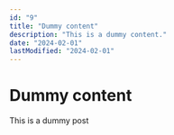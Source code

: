 ```yaml
---
id: "9"
title: "Dummy content"
description: "This is a dummy content."
date: "2024-02-01"
lastModified: "2024-02-01"
---
```


# Dummy content

This is a dummy post
